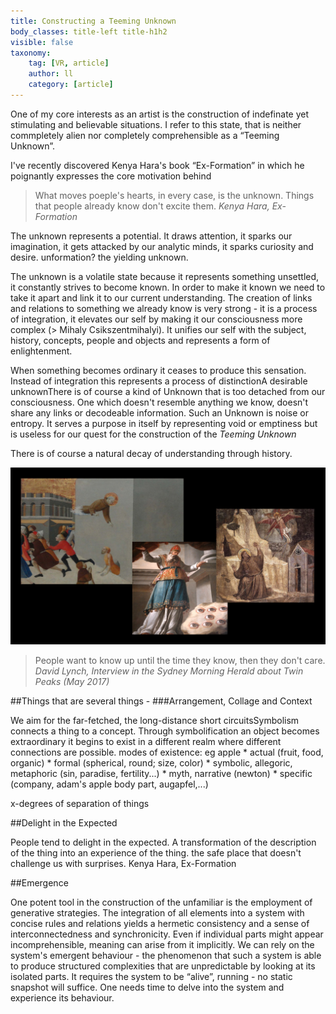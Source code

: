 ```yaml
---
title: Constructing a Teeming Unknown
body_classes: title-left title-h1h2
visible: false
taxonomy:
    tag: [VR, article]
    author: ll
    category: [article]
---
```


<span class="large-p"> 
One of my core interests as an artist is the construction of indefinate yet stimulating and believable situations. I refer to this state, that is neither commpletely alien nor completely comprehensible as a “Teeming Unknown”. 
</span>

I've recently discovered Kenya Hara's book “Ex-Formation” in which he poignantly expresses the core motivation behind 


>What moves poeple's hearts, in every case, is the unknown. Things that people already know don't excite them.
>*Kenya Hara, Ex-Formation*

The unknown represents a potential. It draws attention, it sparks our imagination, it gets attacked by our analytic minds, it sparks curiosity and desire.
unformation? the yielding unknown.

 The unknown is a volatile state because it represents something unsettled, it constantly strives to become known.
 In order to make it known we need to take it apart and link it to our current understanding.
 The creation of links and relations to something we already know is very strong - it is a process of integration, it elevates our self by making it our consciousness more complex (> Mihaly Csikszentmihalyi). It unifies our self with the subject, history, concepts, people and objects and represents a form of enlightenment. 
 
 When something becomes ordinary it ceases to produce this sensation. Instead of integration this represents a process of distinctionA desirable unknownThere is of course a kind of Unknown that is too detached from our consciousness. One which doesn't resemble anything we know, doesn't share any links or decodeable information.
 Such an Unknown is noise or entropy. It serves a purpose in itself by representing void or emptiness but is useless for our quest for the construction of the *Teeming Unknown*
 
There is of course a natural decay of understanding through history.

![](weird-classics.jpg)

>People want to know up until the time they know, then they don't care.  
>*David Lynch, Interview in the Sydney Morning Herald about Twin Peaks (May 2017)*
 
 ##Things that are several things -
 ###Arrangement, Collage and Context  
 
 We aim for the far-fetched, the long-distance short circuitsSymbolism connects a thing to a concept. Through symbolification an object becomes extraordinary it begins to exist in a different realm where different connections are possible. modes of existence: eg apple
	* actual (fruit, food, organic)
	* formal (spherical, round; size, color)
	* symbolic, allegoric, metaphoric (sin, paradise, fertility...)
	* myth, narrative (newton)
	* specific (company, adam's apple body part, augapfel,...)

x-degrees of separation of things

##Delight in the Expected

People tend to delight in the expected. A transformation of the description of the thing into an experience of the thing. the safe place that doesn't challenge us with surprises. Kenya Hara, Ex-Formation

##Emergence

One potent tool in the construction of the unfamiliar is the employment of generative strategies. The integration of all elements into a system with concise rules and relations yields a hermetic consistency and a sense of interconnectedness and synchronicity. Even if individual parts might appear incomprehensible, meaning can arise from it implicitly. We can rely on the system's emergent behaviour - the phenomenon that such a system is able to produce structured complexities that are unpredictable by looking at its isolated parts. It requires the system to be “alive”, running - no static snapshot will suffice. 
One needs time to delve into the system and experience its behaviour.

